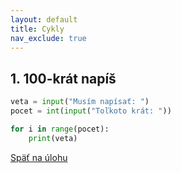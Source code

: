 ```yaml
---
layout: default
title: Cykly
nav_exclude: true
---
```


## 1. 100-krát napíš
```python
veta = input("Musím napísať: ")
pocet = int(input("Toľkoto krát: "))

for i in range(pocet):
    print(veta)
```

[Späť na úlohu](/coding/beginner/3-chapter/1.html)